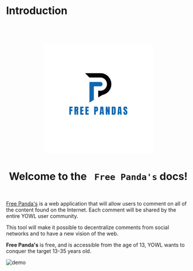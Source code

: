 # Introduction


<h1 align="center">
  <br>
  <a href="https://github.com/EpitechCodingAcademyPromo2024/C-DEV-160-COT-1-2-yowl-georges.ayeni.git"><img src="./guide/1.png" alt="Markdownify" width="300"></a>
  <br>
  <h1 style="text-align: center;">Welcome to the <code> Free Panda's</code> docs!</h1>
  <br>
</h1>

[Free Panda's]  is a web application that will allow users to comment on all of the content found on the Internet. Each comment will be shared by the entire YOWL user community.

This tool will make it possible to decentralize comments from social networks and to have a new vision of the web.

**Free Panda's** is free, and is accessible from the age of 13, YOWL wants to conquer the target 13-35 years old.
    
![demo]()







[Free Panda's]: http://38.242.156.24:5174/login
